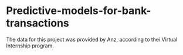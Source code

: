 # Predictive-models-for-bank-transactions

The data for this project was provided by Anz, according to thei Virtual Internship program. 
